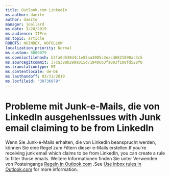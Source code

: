 ```yaml
---
title: Outlook.com LinkedIn
ms.author: daeite
author: daeite
manager: joallard
ms.date: 3/20/2019
ms.audience: ITPro
ms.topic: article
ROBOTS: NOINDEX, NOFOLLOW
localization_priority: Normal
ms.custom: 8000079
ms.openlocfilehash: b2fa6d538d4c1e85aa3005c3eacd6821890ac3c5
ms.sourcegitcommit: 37ca388b299a015d719406b3fa083f108fd528f0
ms.translationtype: MT
ms.contentlocale: de-DE
ms.lasthandoff: 03/21/2019
ms.locfileid: "30736079"
---
```

# <a name="issues-with-junk-email-claiming-to-be-from-linkedin"></a><span data-ttu-id="95aa7-102">Probleme mit Junk-e-Mails, die von LinkedIn ausgehen</span><span class="sxs-lookup"><span data-stu-id="95aa7-102">Issues with Junk email claiming to be from LinkedIn</span></span>

<span data-ttu-id="95aa7-103">Wenn Sie Junk-e-Mails erhalten, die von LinkedIn beansprucht werden, können Sie eine Regel zum Filtern dieser e-Mails erstellen.</span><span class="sxs-lookup"><span data-stu-id="95aa7-103">If you're receiving junk email which claims to be from LinkedIn, you can create a rule to filter those emails.</span></span>
<span data-ttu-id="95aa7-104">Weitere Informationen finden Sie unter Verwenden von Posteingangs [Regeln in Outlook.com](https://aka.ms/OutlookComInboxRules) .</span><span class="sxs-lookup"><span data-stu-id="95aa7-104">See [Use inbox rules in Outlook.com](https://aka.ms/OutlookComInboxRules) for more information.</span></span>


